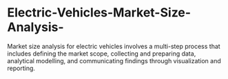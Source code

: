 # Electric-Vehicles-Market-Size-Analysis-
 Market size analysis for electric vehicles involves a multi-step process that includes defining the market scope, collecting and preparing data, analytical modelling, and communicating findings through visualization and reporting. 
